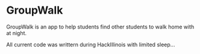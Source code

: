 GroupWalk
=========

GroupWalk is an app to help students find other students to walk home with at night.

All current code was writtern during HackIllinois with limited sleep...
